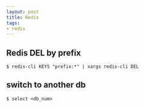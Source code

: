 ```yaml
---
layout: post
title: Redis
tags:
- redis
---
```


## Redis DEL by prefix

```
$ redis-cli KEYS "prefix:*" | xargs redis-cli DEL
```

## switch to another db

```
$ select <db_num>
```
